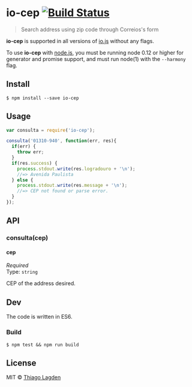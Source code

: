 # io-cep [![Build Status](https://travis-ci.org/lagden/io-cep.svg?branch=master)](https://travis-ci.org/lagden/io-cep)

> Search address using zip code through Correios's form

**io-cep** is supported in all versions of [io.js](https://iojs.org/) without any flags.

To use **io-cep** with [node.js](https://nodejs.org/), you must be running 
node 0.12 or higher for generator and promise support, and must run 
node(1) with the `--harmony` flag.


## Install

```
$ npm install --save io-cep
```


## Usage

```js
var consulta = require('io-cep');

consulta('01310-940', function(err, res){
  if(err) {
    throw err;
  }
  if(res.success) {
    process.stdout.write(res.logradouro + '\n');
    //=> Avenida Paulista
  } else {
    process.stdout.write(res.message + '\n');
    //=> CEP not found or parse error.
  }
});
```


## API

### consulta(cep)

#### cep

*Required*  
Type: `string`

CEP of the address desired.


## Dev

The code is written in ES6.

### Build

```
$ npm test && npm run build
```


## License

MIT © [Thiago Lagden](http://lagden.in)
